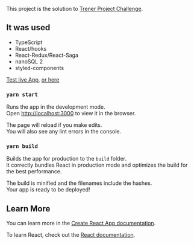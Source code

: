 This project is the solution to [Trener Project Challenge](https://github.com/NinjasCL/trener).

## It was used

* TypeScript
* React/hooks
* React-Redux/React-Saga
* nanoSQL 2
* styled-components

[Test live App](https://admiring-jepsen-8a9818.netlify.app/), [or here](https://jpolstre.github.io/trener-solution-react/)

### `yarn start`

Runs the app in the development mode.<br />
Open [http://localhost:3000](http://localhost:3000) to view it in the browser.

The page will reload if you make edits.<br />
You will also see any lint errors in the console.

### `yarn build`

Builds the app for production to the `build` folder.<br />
It correctly bundles React in production mode and optimizes the build for the best performance.

The build is minified and the filenames include the hashes.<br />
Your app is ready to be deployed!

## Learn More

You can learn more in the [Create React App documentation](https://facebook.github.io/create-react-app/docs/getting-started).

To learn React, check out the [React documentation](https://reactjs.org/).
